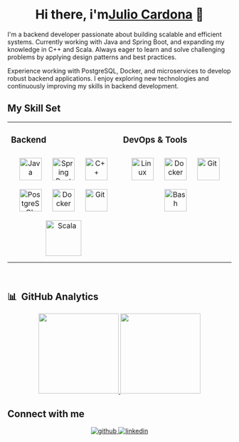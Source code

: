 <div align="center">
<h1 align="center">Hi there, i'm<a href="https://github.com/chronischer-zauderer">Julio Cardona</a> 👋</h1>
</div>

<!--
**chronischer-zauderer/chronischer-zauderer** is a ✨ _special_ ✨ repository because its `README.md` (this file) appears on your GitHub profile.
-->

I'm a backend developer passionate about building scalable and efficient systems. Currently working with Java and Spring Boot, and expanding my knowledge in C++ and Scala. Always eager to learn and solve challenging problems by applying design patterns and best practices.

Experience working with PostgreSQL, Docker, and microservices to develop robust backend applications. I enjoy exploring new technologies and continuously improving my skills in backend development.

## My Skill Set  
<table><tr><td valign="top" width="50%">

### Backend  
<div align="center">  
<img style="margin: 10px" src="https://profilinator.rishav.dev/skills-assets/java-original-wordmark.svg" alt="Java" height="50" />   
<img style="margin: 10px" src="https://profilinator.rishav.dev/skills-assets/springio-icon.svg" alt="Spring Boot" height="50" />   
<img style="margin: 10px" src="https://profilinator.rishav.dev/skills-assets/cplusplus-original.svg" alt="C++" height="50" />   
<img style="margin: 10px" src="https://profilinator.rishav.dev/skills-assets/postgresql-original-wordmark.svg" alt="PostgreSQL" height="50" />   
<img style="margin: 10px" src="https://profilinator.rishav.dev/skills-assets/docker-original-wordmark.svg" alt="Docker" height="50" />   
<img style="margin: 10px" src="https://profilinator.rishav.dev/skills-assets/git-scm-icon.svg" alt="Git" height="50" /> 
<img style="margin: 10px" src="https://profilinator.rishav.dev/skills-assets/scala-original-wordmark.svg" alt="Scala" height="80" /> 

</div>

</td><td valign="top" width="50%">

### DevOps & Tools  
<div align="center">  
<img style="margin: 10px" src="https://profilinator.rishav.dev/skills-assets/linux-original.svg" alt="Linux" height="50" />  
<img style="margin: 10px" src="https://profilinator.rishav.dev/skills-assets/docker-original-wordmark.svg" alt="Docker" height="50" />  
<img style="margin: 10px" src="https://profilinator.rishav.dev/skills-assets/git-scm-icon.svg" alt="Git" height="50" />  
<img style="margin: 10px" src="https://profilinator.rishav.dev/skills-assets/gnu_bash-icon.svg" alt="Bash" height="50" />  
</div>

</td></tr></table>  

<br/>  

## 📊 &nbsp;GitHub Analytics

<p align="center">
<a href="https://github.com/chronischer-zauderer">
  <img height="180em" src="https://github-readme-stats-eight-theta.vercel.app/api?username=chronischer-zauderer&show_icons=true&theme=algolia&include_all_commits=true&count_private=true"/>
  <img height="180em" src="https://github-readme-stats-eight-theta.vercel.app/api/top-langs/?username=chronischer-zauderer&layout=compact&langs_count=8&theme=algolia"/>
</a>
</p>

## Connect with me  
<div align="center">
<a href="https://github.com/chronischer-zauderer" target="_blank">
<img src=https://img.shields.io/badge/github-%2324292e.svg?&style=for-the-badge&logo=github&logoColor=white alt=github style="margin-bottom: 5px;" />
</a>
<a href="https://linkedin.com/in/your-linkedin" target="_blank">
<img src=https://img.shields.io/badge/linkedin-%231E77B5.svg?&style=for-the-badge&logo=linkedin&logoColor=white alt=linkedin style="margin-bottom: 5px;" />
</a>
</div>  

<br/>


<!--
**chronischer-zauderer/chronischer-zauderer** is a ✨ _special_ ✨ repository because its `README.md` (this file) appears on your GitHub profile.

Here are some ideas to get you started:

- 🔭 I’m currently working on ...
- 🌱 I’m currently learning ...
- 👯 I’m looking to collaborate on ...
- 🤔 I’m looking for help with ...
- 💬 Ask me about ...
- 📫 How to reach me: ...
- 😄 Pronouns: ...
- ⚡ Fun fact: ...
-->
